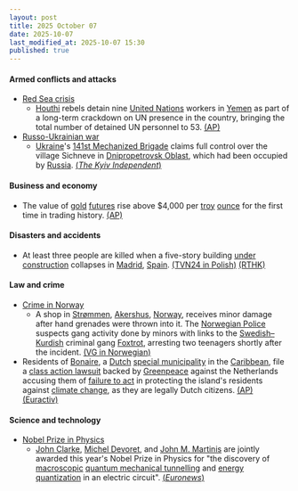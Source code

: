 ```yaml
---
layout: post
title: 2025 October 07
date: 2025-10-07
last_modified_at: 2025-10-07 15:30
published: true
---
```



#### Armed conflicts and attacks

* [Red Sea crisis](https://en.wikipedia.org/wiki/Red_Sea_crisis "Red Sea crisis")
  * [Houthi](https://en.wikipedia.org/wiki/Houthi "Houthi") rebels detain nine [United Nations](https://en.wikipedia.org/wiki/United_Nations "United Nations") workers in [Yemen](https://en.wikipedia.org/wiki/Yemen "Yemen") as part of a long-term crackdown on UN presence in the country, bringing the total number of detained UN personnel to 53. [(AP)](https://apnews.com/article/yemen-houthis-un-staff-crackdown-e718b7fd395d34b874b36796847c8f7e)
* [Russo-Ukrainian war](https://en.wikipedia.org/wiki/Russo-Ukrainian_war_%282022-present%29 "Russo-Ukrainian war (2022-present)")
  * [Ukraine](https://en.wikipedia.org/wiki/Ukraine "Ukraine")'s [141st Mechanized Brigade](https://en.wikipedia.org/wiki/141st_Mechanized_Brigade_%28Ukraine%29 "141st Mechanized Brigade (Ukraine)") claims full control over the village Sichneve in [Dnipropetrovsk Oblast](https://en.wikipedia.org/wiki/Dnipropetrovsk_Oblast "Dnipropetrovsk Oblast"), which had been occupied by [Russia](https://en.wikipedia.org/wiki/Russia "Russia"). [(*The Kyiv Independent*)](https://kyivindependent.com/ukraine-dnipropetrovsk-oblast-battle/)

#### Business and economy

* The value of [gold](https://en.wikipedia.org/wiki/Gold "Gold") [futures](https://en.wikipedia.org/wiki/Futures_contract "Futures contract") rise above $4,000 per [troy](https://en.wikipedia.org/wiki/Troy_weight "Troy weight") [ounce](https://en.wikipedia.org/wiki/Ounce "Ounce") for the first time in trading history. [(AP)](https://apnews.com/article/gold-record-price-silver-shutdown-fbe2b3c43780923569a7b5db1a55f06b)

#### Disasters and accidents

* At least three people are killed when a five-story building [under construction](https://en.wikipedia.org/wiki/Under_construction "Under construction") collapses in [Madrid](https://en.wikipedia.org/wiki/Madrid "Madrid"), [Spain](https://en.wikipedia.org/wiki/Spain "Spain"). [(TVN24 in Polish)](https://tvn24.pl/swiat/w-centrum-madrytu-zawalil-sie-budynek-st8687379) [(RTHK)](https://news.rthk.hk/rthk/en/component/k2/1826288-20251007.htm?spTabChangeable=0)

#### Law and crime

* [Crime in Norway](https://en.wikipedia.org/wiki/Crime_in_Norway "Crime in Norway")
  * A shop in [Strømmen](https://en.wikipedia.org/wiki/Str%C3%B8mmen "Strømmen"), [Akershus](https://en.wikipedia.org/wiki/Akershus "Akershus"), [Norway](https://en.wikipedia.org/wiki/Norway "Norway"), receives minor damage after hand grenades were thrown into it. The [Norwegian Police](https://en.wikipedia.org/wiki/Norwegian_Police "Norwegian Police") suspects gang activity done by minors with links to the [Swedish–Kurdish](https://en.wikipedia.org/wiki/Kurds_in_Sweden "Kurds in Sweden") criminal gang [Foxtrot](https://en.wikipedia.org/wiki/Foxtrot_%28criminal_network%29 "Foxtrot (criminal network)"), arresting two teenagers shortly after the incident. [(VG in Norwegian)](https://www.vg.no/nyheter/i/Ey3yPo/to-paagrepet-etter-eksplosjon-paa-strommen)
* Residents of [Bonaire](https://en.wikipedia.org/wiki/Bonaire "Bonaire"), a [Dutch](https://en.wikipedia.org/wiki/Netherlands "Netherlands") [special municipality](https://en.wikipedia.org/wiki/Caribbean_Netherlands "Caribbean Netherlands") in the [Caribbean](https://en.wikipedia.org/wiki/Caribbean "Caribbean"), file a [class action lawsuit](https://en.wikipedia.org/wiki/Class_action_lawsuit "Class action lawsuit") backed by [Greenpeace](https://en.wikipedia.org/wiki/Greenpeace "Greenpeace") against the Netherlands accusing them of [failure to act](https://en.wikipedia.org/wiki/Omission_%28law%29 "Omission (law)") in protecting the island's residents against [climate change](https://en.wikipedia.org/wiki/Climate_change "Climate change"), as they are legally Dutch citizens. [(AP)](https://apnews.com/article/netherlands-climate-change-bonaire-hague-court-b1b1f134a51169cfa540d5b3abf81fd9) [(Euractiv)](https://www.euractiv.com/news/bonaire-residents-take-netherlands-to-court-over-climate/)

#### Science and technology

* [Nobel Prize in Physics](https://en.wikipedia.org/wiki/Nobel_Prize_in_Physics "Nobel Prize in Physics")
  * [John Clarke](https://en.wikipedia.org/wiki/John_Clarke_%28physicist%29 "John Clarke (physicist)"), [Michel Devoret](https://en.wikipedia.org/wiki/Michel_Devoret "Michel Devoret"), and [John M. Martinis](https://en.wikipedia.org/wiki/John_M._Martinis "John M. Martinis") are jointly awarded this year's Nobel Prize in Physics for "the discovery of [macroscopic](https://en.wikipedia.org/wiki/Macroscopic_quantum_phenomena "Macroscopic quantum phenomena") [quantum mechanical tunnelling](https://en.wikipedia.org/wiki/Quantum_tunnelling "Quantum tunnelling") and [energy quantization](https://en.wikipedia.org/wiki/Quantization_%28physics%29 "Quantization (physics)") in an electric circuit". [(*Euronews*)](https://www.euronews.com/next/2025/10/07/three-scientists-win-nobel-prize-in-physics-for-work-on-quantum-mechanics)
